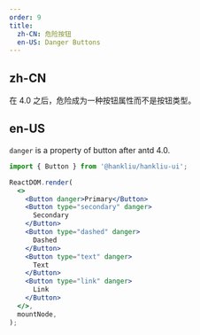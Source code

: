 ```yaml
---
order: 9
title:
  zh-CN: 危险按钮
  en-US: Danger Buttons
---
```


## zh-CN

在 4.0 之后，危险成为一种按钮属性而不是按钮类型。

## en-US

`danger` is a property of button after antd 4.0.

```jsx
import { Button } from '@hankliu/hankliu-ui';

ReactDOM.render(
  <>
    <Button danger>Primary</Button>
    <Button type="secondary" danger>
      Secondary
    </Button>
    <Button type="dashed" danger>
      Dashed
    </Button>
    <Button type="text" danger>
      Text
    </Button>
    <Button type="link" danger>
      Link
    </Button>
  </>,
  mountNode,
);
```
